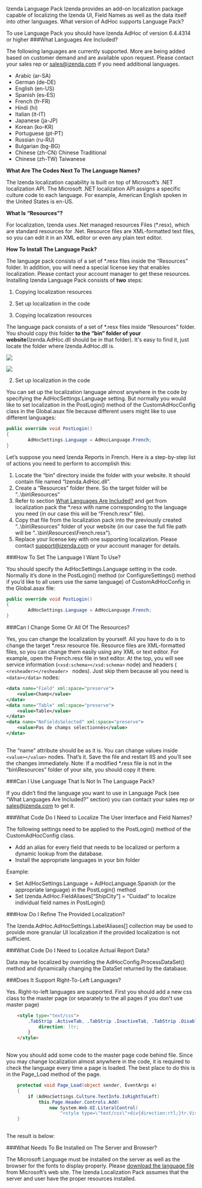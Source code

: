 Izenda Language Pack
Izenda provides an add-on localization package capable of localizing the Izenda UI, Field Names as well as the data itself into other languages.
What version of AdHoc supports Language Pack?

To use Language Pack you should have Izenda AdHoc of version 6.4.4314 or higher
###<a name="IncludedLanguages"></a>What Languages Are Included?

The following languages are currently supported. More are being added based on customer demand and are available upon request. Please contact your sales rep or sales@izenda.com if you need additional languages.
* Arabic (ar-SA)
* German (de-DE)
* English (en-US)
* Spanish (es-ES)
* French (fr-FR)
* Hindi (hi)
* Italian (it-IT)
* Japanese (ja-JP)
* Korean (ko-KR)
* Portuguese (pt-PT)
* Russian (ru-RU)
* Bulgarian (bg-BG)
* Chinese (zh-CN) Chinese Traditional
* Chinese (zh-TW) Taiwanese

**What Are The Codes Next To The Language Names?**

The Izenda localization capability is built on top of Microsoft’s .NET localization API. The Microsoft .NET localization API assigns a specific culture code to each language. For example, American English spoken in the United States is en-US.

**What Is “Resources”?**

For localization, Izenda uses .Net managed resources Files (*.resx), which are standard resources for .Net. Resource files are XML-formatted text files, so you can edit it in an XML editor or even any plain text editor.

**How To Install The Language Pack?**

The language pack consists of a set of *.resx files inside the “Resources” folder. In addition, you will need a special license key that enables localization. Please contact your account manager to get these resources.
Installing Izenda Language Pack consists of **two** steps:
  1. Copying localization resources
  2. Set up localization in the code

1. Copying localization resources

The language pack consists of a set of *.resx files inside “Resources” folder. You should copy this folder **to the “bin” folder of your website**(Izenda.AdHoc.dll should be in that folder). It's easy to find it, just locate the folder where Izenda.AdHoc.dll is.

![](http://wiki.izenda.us/Localization/resources_folder_1.png)

![](http://wiki.izenda.us/Localization/resources_folder_2.png)

2. Set up localization in the code

You can set up the localization language almost anywhere in the code by specifying the AdHocSettings.Language setting.
But normally you would like to set localization in the PostLogin() method of the CustomAdHocConfig class in the Global.asax file because different users might like to use different languages:

``` c#
public override void PostLogin()
{
        AdHocSettings.Language = AdHocLanguage.French;
}
```

Let’s suppose you need Izenda Reports in French. Here is a step-by-step list of actions you need to perform to accomplish this:
  1. Locate the “bin” directory inside the folder with your website. It should contain file named “Izenda.AdHoc.dll”.
  2. Create a “Resources” folder there. So the target folder will be “..\bin\Resources”
  3. Refer to section [What Languages Are Included?](#IncludedLanguages) and get from localization pack the *.resx with name corresponding to the language you need (in our case this will be “French.resx” file).
  4. Copy that file from the localization pack into the previously created “..\bin\Resources” folder of your website (in our case the full file path will be “..\bin\Resources\French.resx”).
  5. Replace your license key with one supporting localization. Please contact support@izenda.com or your account manager for details.

###How To Set The Language I Want To Use?

You should specify the AdHocSettings.Language setting in the code. Normally it’s done in the PostLogin() method (or ConfigureSettings() method if you’d like to all users use the same language) of CustomAdHocConfig in the Global.asax file:

``` c#
public override void PostLogin()  
{
        AdHocSettings.Language = AdHocLanguage.French;
}

```

###Can I Change Some Or All Of The Resources?

Yes, you can change the localization by yourself.
All you have to do is to change the target *.resx resource file. Resource files are XML-formatted files, so you can change them easily using any XML or text editor.
For example, open the French.resx file in text editor. At the top, you will see service information (``` <xsd:schema></xsd:schema> ``` node) and headers ( ```<resheader></resheader> ``` nodes). Just skip them because all you need is ``` <data></data> ``` nodes:

``` xml
<data name="Field" xml:space="preserve">
	<value>Champ</value>
</data>
<data name="Table" xml:space="preserve">
	<value>Table</value>
</data>
<data name="NoFieldsSelected" xml:space="preserve">
	<value>Pas de champs sélectionnés</value>
</data>
    
```

The “name” attribute should be as it is. You can change values inside ``` <value></value> ``` nodes.
That’s it. Save the file and restart IIS and you’ll see the changes immediately.
Note: If a modified *.resx file is not in the “bin\Resources” folder of your site, you should copy it there.

###Can I Use Language That Is Not In The Language Pack?

If you didn’t find the language you want to use in Language Pack (see “What Languages Are Included?” section) you can contact your sales rep or sales@izenda.com to get it.

###What Code Do I Need to Localize The User Interface and Field Names?

The following settings need to be applied to the PostLogin() method of the CustomAdHocConfig class. 
  * Add an alias for every field that needs to be localized or perform a dynamic lookup from the database.
  * Install the appropriate languages in your bin folder

Example: 
  * Set AdHocSettings.Language = AdHocLanguage.Spanish (or the appropriate language) in the PostLogin() method
  * Set Izenda.AdHoc.FieldAliases[“ShipCity”] = “Cuidad” to localize individual field names in PostLogin()

###How Do I Refine The Provided Localization?

The Izenda.AdHoc.AdHocSettings.LabelAliases[] collection may be used to provide more granular UI localization if the provided localization is not sufficient.

###What Code Do I Need to Localize Actual Report Data?

Data may be localized by overriding the AdHocConfig.ProcessDataSet() method and dynamically changing the DataSet returned by the database.

###Does It Support Right-To-Left Languages?

Yes. Right-to-left languages are supported.
First you should add a new css class to the master page (or separately to the all pages if you don't use master page)

``` html
	<style type="text/css">
		.TabStrip .ActiveTab, .TabStrip .InactiveTab, .TabStrip .DisabledTab{
			direction: ltr;
		}
	</style>
  
```

Now you should add some code to the master page code behind file. Since you may change localization almost anywhere in the code, it is required to check the language every time a page is loaded. The best place to do this is in the Page_Load method of the page.

``` c#
	protected void Page_Load(object sender, EventArgs e)  
	{
		if (AdHocSettings.Culture.TextInfo.IsRightToLeft)
			this.Page.Header.Controls.Add(
				new System.Web.UI.LiteralControl(
					"<style type=\"text/css\">div{direction:rtl;}tr.VisualGroup td{text-align:right !important;}</style>"));
	}
  
```

The result is below:

###What Needs To Be Installed on The Server and Browser?

The Microsoft Language must be installed on the server as well as the browser for the fonts to display properly. Please [download the language file](http://www.microsoft.com/downloads/en/details.aspx?FamilyID=507d4589-ca97-4c5a-9c0f-bb9a3c68cc49) from Microsoft’s web site. The Izenda Localization Pack assumes that the server and user have the proper resources installed.